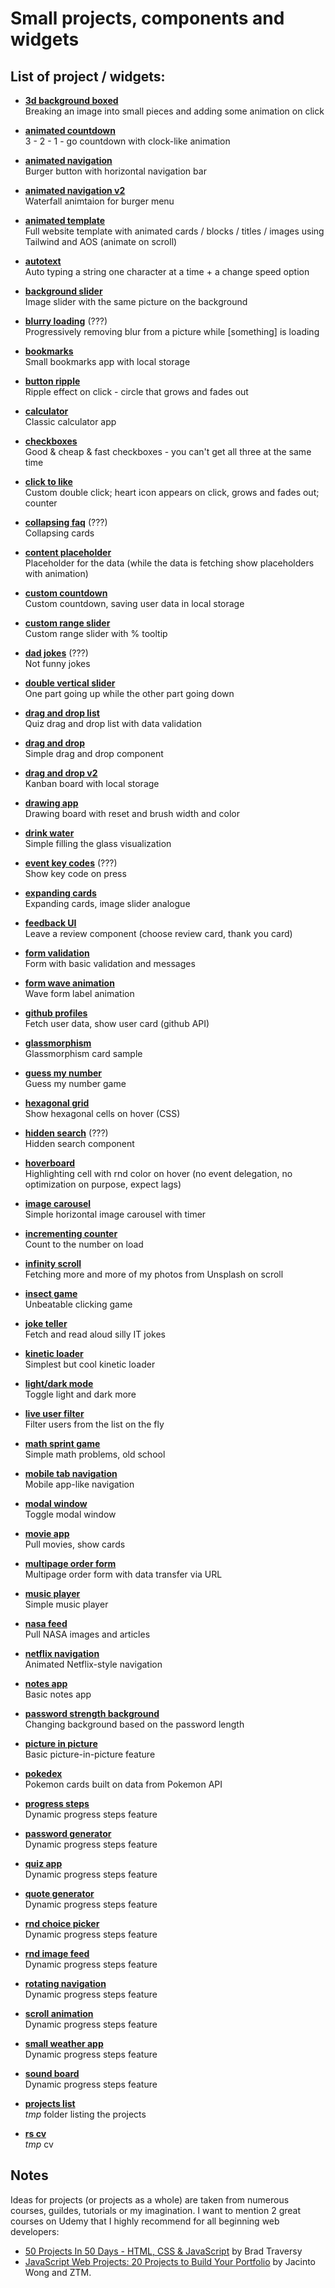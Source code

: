 # Small projects, components and widgets


## List of project / widgets:

- **[3d background boxed](https://nsokolov114.github.io/components-and-widgets/3d-background-boxes/)**  
Breaking an image into small pieces and adding some animation on click

- **[animated countdown](https://nsokolov114.github.io/components-and-widgets/animated-countdown/)**  
3 - 2 - 1 - go countdown with clock-like animation

- **[animated navigation](https://nsokolov114.github.io/components-and-widgets/animated-navigation/)**  
Burger button with horizontal navigation bar

- **[animated navigation v2](https://nsokolov114.github.io/components-and-widgets/animated-navigation-2/)**  
Waterfall animtaion for burger menu

- **[animated template](https://nsokolov114.github.io/components-and-widgets/animated-template/)**  
Full website template with animated cards / blocks / titles / images using Tailwind and AOS (animate on scroll)

- **[autotext](https://nsokolov114.github.io/components-and-widgets/autotext/)**  
Auto typing a string one character at a time + a change speed option

- **[background slider](https://nsokolov114.github.io/components-and-widgets/background-slider/)**  
Image slider with the same picture on the background

- **[blurry loading](https://nsokolov114.github.io/components-and-widgets/blurry-loading/)** (???)  
Progressively removing blur from a picture while [something] is loading

- **[bookmarks](https://nsokolov114.github.io/components-and-widgets/bookmarks/)**  
Small bookmarks app with local storage

- **[button ripple](https://nsokolov114.github.io/components-and-widgets/button-ripple/)**  
Ripple effect on click - circle that grows and fades out

- **[calculator](https://nsokolov114.github.io/components-and-widgets/calculator/)**  
Classic calculator app

- **[checkboxes](https://nsokolov114.github.io/components-and-widgets/checkboxes/)**  
Good & cheap & fast checkboxes - you can't get all three at the same time

- **[click to like](https://nsokolov114.github.io/components-and-widgets/click-to-like/)**  
Custom double click; heart icon appears on click, grows and fades out; counter

- **[collapsing faq](https://nsokolov114.github.io/components-and-widgets/collapsing-faq/)** (???)  
Collapsing cards

- **[content placeholder](https://nsokolov114.github.io/components-and-widgets/content-placeholder/)**  
Placeholder for the data (while the data is fetching show placeholders with animation)

- **[custom countdown](https://nsokolov114.github.io/components-and-widgets/custom-countdown/)**  
Custom countdown, saving user data in local storage

- **[custom range slider](https://nsokolov114.github.io/components-and-widgets/custom-range-slider/)**  
Custom range slider with % tooltip

- **[dad jokes](https://nsokolov114.github.io/components-and-widgets/dad-jokes/)**  (???)  
Not funny jokes

- **[double vertical slider](https://nsokolov114.github.io/components-and-widgets/double-vertical-slider/)**  
One part going up while the other part going down

- **[drag and drop list](https://nsokolov114.github.io/components-and-widgets/drag-and-drop-list/)**  
Quiz drag and drop list with data validation

- **[drag and drop](https://nsokolov114.github.io/components-and-widgets/drag-drop/)**  
Simple drag and drop component

- **[drag and drop v2](https://nsokolov114.github.io/components-and-widgets/drag-drop-2/)**  
Kanban board with local storage

- **[drawing app](https://nsokolov114.github.io/components-and-widgets/drawing-app/)**  
Drawing board with reset and brush width and color

- **[drink water](https://nsokolov114.github.io/components-and-widgets/drink-water/)**  
Simple filling the glass visualization

- **[event key codes](https://nsokolov114.github.io/components-and-widgets/event-key-codes/)** (???)  
Show key code on press

- **[expanding cards](https://nsokolov114.github.io/components-and-widgets/expanding-cards/)**  
Expanding cards, image slider analogue

- **[feedback UI](https://nsokolov114.github.io/components-and-widgets/feedback-ui/)**  
Leave a review component (choose review card, thank you card)

- **[form validation](https://nsokolov114.github.io/components-and-widgets/form-validation/)**  
Form with basic validation and messages

- **[form wave animation](https://nsokolov114.github.io/components-and-widgets/form-wave-animation/)**  
Wave form label animation

- **[github profiles](https://nsokolov114.github.io/components-and-widgets/github-profiles/)**  
Fetch user data, show user card (github API)

- **[glassmorphism](https://nsokolov114.github.io/components-and-widgets/glassmorphism-test/)**  
Glassmorphism card sample

- **[guess my number](https://nsokolov114.github.io/components-and-widgets/guess-my-number/)**  
Guess my number game



- **[hexagonal grid](https://nsokolov114.github.io/components-and-widgets/hexagonal-grid/)**  
Show hexagonal cells on hover (CSS)

- **[hidden search](https://nsokolov114.github.io/components-and-widgets/hidden-search/)** (???)  
Hidden search component

- **[hoverboard](https://nsokolov114.github.io/components-and-widgets/hoverboard/)**  
Highlighting cell with rnd color on hover (no event delegation, no optimization on purpose, expect lags)

- **[image carousel](https://nsokolov114.github.io/components-and-widgets/image-carousel/)**  
Simple horizontal image carousel with timer

- **[incrementing counter](https://nsokolov114.github.io/components-and-widgets/incrementing-counter/)**  
Count to the number on load

- **[infinity scroll](https://nsokolov114.github.io/components-and-widgets/infinity-scroll/)**  
Fetching more and more of my photos from Unsplash on scroll

- **[insect game](https://nsokolov114.github.io/components-and-widgets/insect-game/)**  
Unbeatable clicking game

- **[joke teller](https://nsokolov114.github.io/components-and-widgets/joke-teller/)**  
Fetch and read aloud silly IT jokes

- **[kinetic loader](https://nsokolov114.github.io/components-and-widgets/kinetic-loader/)**  
Simplest but cool kinetic loader

- **[light/dark mode](https://nsokolov114.github.io/components-and-widgets/light-dark-mode/)**  
Toggle light and dark more

- **[live user filter](https://nsokolov114.github.io/components-and-widgets/live-user-filter/)**  
Filter users from the list on the fly

- **[math sprint game](https://nsokolov114.github.io/components-and-widgets/math-sprint-game/)**  
Simple math problems, old school

- **[mobile tab navigation](https://nsokolov114.github.io/components-and-widgets/mobile-tab-navigation/)**  
Mobile app-like navigation

- **[modal window](https://nsokolov114.github.io/components-and-widgets/modal-window/)**  
Toggle modal window

- **[movie app](https://nsokolov114.github.io/components-and-widgets/movie-app/)**  
Pull movies, show cards

- **[multipage order form](https://nsokolov114.github.io/components-and-widgets/multipage-order-form/)**  
Multipage order form with data transfer via URL

- **[music player](https://nsokolov114.github.io/components-and-widgets/music-player/)**  
Simple music player

- **[nasa feed](https://nsokolov114.github.io/components-and-widgets/nasa-feed/)**  
Pull NASA images and articles

- **[netflix navigation](https://nsokolov114.github.io/components-and-widgets/netflix-navigation/)**  
Animated Netflix-style navigation

- **[notes app](https://nsokolov114.github.io/components-and-widgets/notes-app/)**  
Basic notes app

- **[password strength background](https://nsokolov114.github.io/components-and-widgets/password-strength-background/)**  
Changing background based on the password length

- **[picture in picture](https://nsokolov114.github.io/components-and-widgets/picture-in-picture/)**  
Basic picture-in-picture feature

- **[pokedex](https://nsokolov114.github.io/components-and-widgets/pokedex/)**  
Pokemon cards built on data from Pokemon API

- **[progress steps](https://nsokolov114.github.io/components-and-widgets/progress-steps/)**  
Dynamic progress steps feature




- **[password generator](https://nsokolov114.github.io/components-and-widgets/pwd-generator/)**  
Dynamic progress steps feature

- **[quiz app](https://nsokolov114.github.io/components-and-widgets/quiz-app/)**  
Dynamic progress steps feature

- **[quote generator](https://nsokolov114.github.io/components-and-widgets/quote-generator/)**  
Dynamic progress steps feature

- **[rnd choice picker](https://nsokolov114.github.io/components-and-widgets/rnd-choice-picker/)**  
Dynamic progress steps feature

- **[rnd image feed](https://nsokolov114.github.io/components-and-widgets/rnd-image-feed/)**  
Dynamic progress steps feature

- **[rotating navigation](https://nsokolov114.github.io/components-and-widgets/rotating-navigation/)**  
Dynamic progress steps feature

- **[scroll animation](https://nsokolov114.github.io/components-and-widgets/scroll-animation/)**  
Dynamic progress steps feature

- **[small weather app](https://nsokolov114.github.io/components-and-widgets/small-weather-app/)**  
Dynamic progress steps feature

- **[sound board](https://nsokolov114.github.io/components-and-widgets/sound-board/)**  
Dynamic progress steps feature









- **[projects list](https://nsokolov114.github.io/components-and-widgets/projects_list/)**  
*tmp* folder listing the projects

- **[rs cv](https://nsokolov114.github.io/components-and-widgets/rs-cv/)**  
*tmp* cv




## Notes
Ideas for projects (or projects as a whole) are taken from numerous courses, guildes, tutorials or my imagination. I want to mention 2 great courses on Udemy that I highly recommend for all beginning web developers:  
- [50 Projects In 50 Days - HTML, CSS & JavaScript](https://www.udemy.com/course/50-projects-50-days/) by Brad Traversy  
- [JavaScript Web Projects: 20 Projects to Build Your Portfolio](https://www.udemy.com/course/javascript-web-projects-to-build-your-portfolio-resume/) by Jacinto Wong and ZTM.

